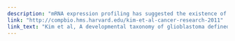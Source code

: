```yaml
---
description: "mRNA expression profiling has suggested the existence of multiple glioblastoma subclasses, but their number and characteristics vary among studies and the etiology underlying their development is unclear. In this study, we analyzed 261 microRNA expression profiles from The Cancer Genome Atlas (TCGA), identifying five clinically and genetically distinct subclasses of glioblastoma that each related to a different neural precursor cell type. These microRNA-based glioblastoma subclasses displayed microRNA and mRNA expression signatures resembling those of radial glia, oligoneuronal precursors, neuronal precursors, neuroepithelial/neural crest precursors, or astrocyte precursors. Each subclass was determined to be genetically distinct, based on the significant differences they displayed in terms of patient race, age, treatment response, and survival. We also identified several microRNAs as potent regulators of subclass-specific gene expression networks in glioblastoma. Foremost among these is miR-9, which suppresses mesenchymal differentiation in glioblastoma by downregulating expression of JAK kinases and inhibiting activation of STAT3. Our findings suggest that microRNAs are important determinants of glioblastoma subclasses through their ability to regulate developmental growth and differentiation programs in several transformed neural precursor cell types. Taken together, our results define developmental microRNA expression signatures that both characterize and contribute to the phenotypic diversity of glioblastoma subclasses, thereby providing an expanded framework for understanding the pathogenesis of glioblastoma in a human neurodevelopmental context."
link: "http://compbio.hms.harvard.edu/kim-et-al-cancer-research-2011"
link_text: "Kim et al, A developmental taxonomy of glioblastoma defined and maintained by microRNAs,Cancer Research, 2011"
---
```


